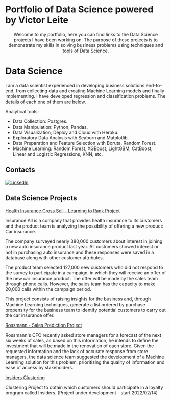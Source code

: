 # Portfolio of Data Science powered by Victor Leite

<p align=center>
Welcome to my portfolio, here you can find links to the Data Science projects I have been working on. The purpose of these projects is to demonstrate my skills in solving business problems using techniques and tools of Data Science.
</p>


# Data Science

I am a data scientist experienced in developing business solutions end-to-end, from collecting data and creating Machine Learning models and finally implementing.
I have developed regression and classification problems. The details of each one of them are below.

Analytical tools:
- Data Collection: Postgres.
- Data Manipulation: Python, Pandas.
- Data Visualization, Deploy and Cloud with Heroku.
- Exploratory Data Analysis with Seaborn and Matplotlib.
- Data Preparation and Feature Selection with Boruta, Random Forest.
- Machine Learning: Random Forest, XGBoost, LightGBM, CatBoost, Linear and Logistic Regressions, KNN, etc.

## Contacts



[<img alt="LinkedIn" src="https://img.shields.io/badge/LinkedIn-0077B5?style=for-the-badge&logo=linkedin&logoColor=white"/>](https://www.linkedin.com/in/lbvictor)

## Data Science Projects

[Health Insurance Cross Sell - Learning to Rank Project](https://github.com/lbVictor/Health_Insurance_Cross_Sell)

Insurance All is a company that provides health insurance to its customers and the product team is analyzing the possibility of offering a new product: Car insurance.

The company surveyed nearly 380,000 customers about interest in joining a new auto insurance product last year. All customers showed interest or not in purchasing auto insurance and these responses were saved in a database along with other customer attributes.

The product team selected 127,000 new customers who did not respond to the survey to participate in a campaign, in which they will receive an offer of the new car insurance product. The offer will be made by the sales team through phone calls. However, the sales team has the capacity to make 20,000 calls within the campaign period.

This project consists of raising insights for the business and, through Machine Learning techniques, generate a list ordered by purchase propensity for the business team to identify potential customers to carry out the car insurance offer.

[Rossmann - Sales Prediction Project](https://github.com/lbVictor/Sales_Prediction)

Rossmann's CFO recently asked store managers for a forecast of the next six weeks of sales, as based on this information, he intends to define the investment that will be made in the renovation of each store. Given the requested information and the lack of accurate response from store managers, the data science team suggested the development of a Machine Learning solution for this problem, prioritizing the quality of information and ease of access by stakeholders.


[Insiders Clustering](https://github.com/lbVictor/Insiders_Clustering)

Clustering Project to obtain which customers should participate in a loyalty program called Insiders. (Project under development - start 2022/02/14)


<!--
**lbVictor/lbVictor** is a ✨ _special_ ✨ repository because its `README.md` (this file) appears on your GitHub profile.

Here are some ideas to get you started:

- 🔭 I’m currently working on ...
- 🌱 I’m currently learning ...
- 👯 I’m looking to collaborate on ...
- 🤔 I’m looking for help with ...
- 💬 Ask me about ...
- 📫 How to reach me: ...
- 😄 Pronouns: ...
- ⚡ Fun fact: ...
-->
